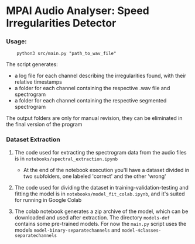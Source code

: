 # MPAI Audio Analyser: Speed Irregularities Detector

### Usage:

```
    python3 src/main.py "path_to_wav_file"
```

The script generates:

- a log file for each channel describing the irregularities found, with their relative timestamps
- a folder for each channel containing the respective .wav file and spectrogram
- a folder for each channel containing the respective segmented spectrogram

The output folders are only for manual revision, they can be eliminated in the final version of the program

### Dataset Extraction

1. The code used for extracting the spectrogram data from the audio files is in `notebooks/spectral_extraction.ipynb`
    - At the end of the notebook execution you'll have a dataset divided in two subfolders, one labeled 'correct' and the other 'wrong'

2. The code used for dividing the dataset in training-validation-testing and fitting the model is
in `notebooks/model_fit_colab.ipynb`, and it's suited for running in Google Colab

3. The colab notebook generates a zip archive of the model, which can be downloaded and used after extraction. The directory `models-def`
contains some pre-trained models. For now the `main.py` script uses the models `model-binary-separatechannels` and `model-4classes-separatechannels`